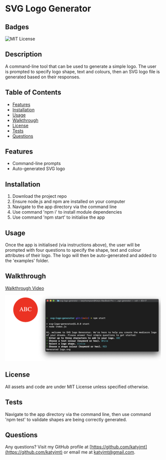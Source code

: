 
# SVG Logo Generator

## Badges
![MIT License](https://img.shields.io/badge/license-MIT_License-purple)

## Description
A command-line tool that can be used to generate a simple logo. The user is prompted to specify logo shape, text and colours, then an SVG logo file is generated based on their responses.

## Table of Contents
- [Features](#features)
- [Installation](#installation)
- [Usage](#usage)
- [Walkthrough](#walkthrough)
- [License](#license)
- [Tests](#tests)
- [Questions](#questions)

## Features
- Command-line prompts
- Auto-generated SVG logo

## Installation
1. Download the project repo
2. Ensure node.js and npm are installed on your computer
3. Navigate to the app directory via the command line
4. Use command 'npm i' to install module dependencies
5. Use command 'npm start' to initialise the app

## Usage
Once the app is initialised (via instructions above), the user will be prompted with four questions to specify the shape, text and colour attributes of their logo. The logo will then be auto-generated and added to the 'examples' folder.

## Walkthrough
[Walkthrough Video](https://drive.google.com/file/d/1tDfvM8BWB_eM5v2bFCZnLRr-tu9M6uHX/view)

![Screenshot of SVG Logo Generator in-use.](./assets/screenshot.png)

## License
All assets and code are under MIT License unless specified otherwise.

## Tests
Navigate to the app directory via the command line, then use command 'npm test' to validate shapes are being correctly generated.

## Questions
Any questions? Visit my GitHub profile at [https://github.com/katyjmt](https://github.com/katyjmt) or email me at [katyjmt@gmail.com](katyjmt@gmail.com).
